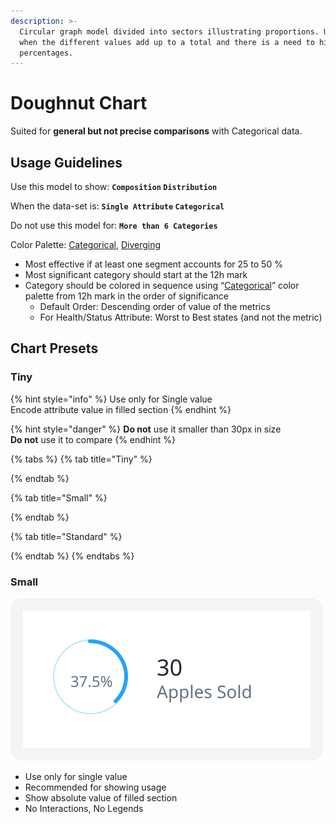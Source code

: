 ```yaml
---
description: >-
  Circular graph model divided into sectors illustrating proportions. Use only
  when the different values add up to a total and there is a need to highlight
  percentages.
---
```


# Doughnut Chart

Suited for **general but not precise comparisons** with Categorical data. 

## Usage Guidelines

Use this model to show: **`Composition` `Distribution`**

When the data-set is: **`Single Attribute` `Categorical`**

Do not use this model for: **`More than 6 Categories`**

Color Palette: [Categorical](../../../primitives/colors/#categorical-qualitative-palette), [Diverging](../../../primitives/colors/#diverging-palette)

* Most effective if at least one segment accounts for 25 to 50 %
* Most significant category should start at the 12h mark
* Category should be colored in sequence using “[Categorical](../../../primitives/colors/#categorical-qualitative-palette)” color palette from 12h mark in the order of significance
  * Default Order: Descending order of value of the metrics 
  * For Health/Status Attribute: Worst to Best states \(and not the metric\)

## Chart Presets

### Tiny

{% hint style="info" %}
Use only for Single value  
Encode attribute value in filled section
{% endhint %}

{% hint style="danger" %}
**Do not** use it smaller than 30px in size  
**Do not** use it to compare
{% endhint %}

{% tabs %}
{% tab title="Tiny" %}

{% endtab %}

{% tab title="Small" %}

{% endtab %}

{% tab title="Standard" %}

{% endtab %}
{% endtabs %}

### Small

![\(Minimum Size: 60px\)](../../../.gitbook/assets/doughnut-small.svg)

* Use only for single value
* Recommended for showing usage
* Show absolute value of filled section
* No Interactions, No Legends


